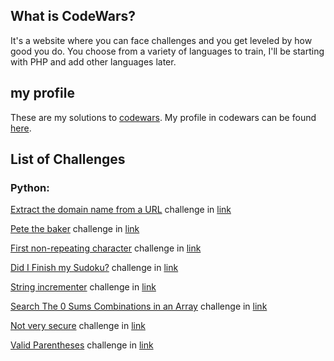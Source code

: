 ## What is CodeWars?

It's a website where you can face challenges and you get leveled by how good
you do. You choose from a variety of languages to train, I'll be starting with PHP and add other languages later.

## my profile
These are my solutions to [codewars](http://codewars.com). My profile in codewars can be found [here](https://www.codewars.com/users/Armin16). 

## List of Challenges

### Python:

[Extract the domain name from a URL](https://github.com/ArminRmt/Codewars/blob/main/Extract%20the%20domain%20name%20from%20a%20URL/url.py) challenge in [link](https://www.codewars.com/kata/514a024011ea4fb54200004b/train/python)

[Pete the baker](https://github.com/ArminRmt/Codewars/blob/main/Pete%20the%20baker/test.py) challenge in [link](https://www.codewars.com/kata/525c65e51bf619685c000059/train/python)



[First non-repeating character](https://github.com/ArminRmt/Codewars/blob/main/First%20non-repeating%20character/test.py) challenge in [link](https://www.codewars.com/kata/52bc74d4ac05d0945d00054e/train/python)


[Did I Finish my Sudoku?](https://github.com/ArminRmt/Codewars/blob/main/Did%20I%20Finish%20my%20Sudoku%3F/test.py) challenge in [link](https://www.codewars.com/kata/53db96041f1a7d32dc0004d2/train/python)

[String incrementer](https://github.com/ArminRmt/Codewars/tree/main/String%20incrementer) challenge in [link](https://www.codewars.com/kata/54a91a4883a7de5d7800009c/train/python)



[Search The 0 Sums Combinations in an Array](https://github.com/ArminRmt/Codewars/blob/main/Search%20The%200%20Sums%20Combinations%20in%20an%20Array/test.py) challenge in [link](https://www.codewars.com/kata/5711fc7c159cde6ac70003e2/train/python)



[Not very secure](https://github.com/ArminRmt/Codewars/blob/main/Not%20very%20secure/test.py) challenge in [link](https://www.codewars.com/kata/526dbd6c8c0eb53254000110/train/python)


[Valid Parentheses](https://github.com/ArminRmt/Codewars/blob/main/Valid%20Parentheses/test.py) challenge in [link](https://www.codewars.com/kata/52774a314c2333f0a7000688/train/python)


